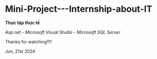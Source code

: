 # Mini-Project---Internship-about-IT
**Thực tập thực tế**

_Asp.net - Microsoft Visual Studio - Microsoft SQL Server_



Thanks for watching!!!! 

Jun, 21st 2024

